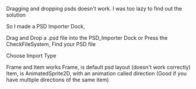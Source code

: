Dragging and dropping psds doesn't work.
I was too lazy to find out the solution

So I made a PSD Importer Dock,

Drag and Drop a .psd file into the PSD_Importer Dock 
or
Press the CheckFileSystem, Find your PSD file

Choose Import Type

Frame and Item works
Frame, is default psd layout (doesn't work correctly)
Item, is AnimatedSprite2D, with an animation called direction (Good if you have multiple directions of the same item)
